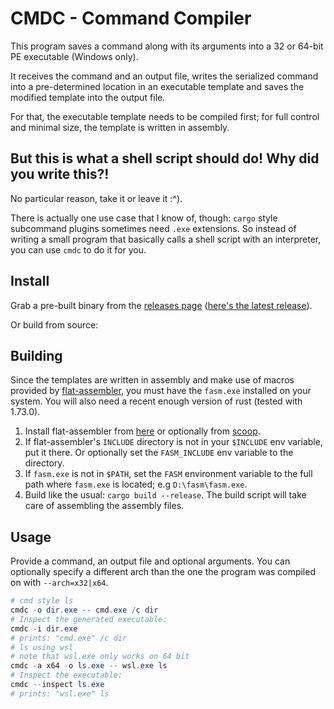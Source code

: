 # CMDC - Command Compiler
This program saves a command along with its arguments into a 32 or 64-bit PE executable (Windows only).

It receives the command and an output file, writes the serialized command into a pre-determined location in an executable template and saves the modified template into the output file.

For that, the executable template needs to be compiled first; for full control and minimal size, the template is written in assembly.

## But this is what a shell script should do! Why did you write this?!
No particular reason, take it or leave it :^).

There is actually one use case that I know of, though: `cargo` style subcommand plugins sometimes need `.exe` extensions.
So instead of writing a small program that basically calls a shell script with an interpreter, you can use `cmdc` to do it for you.

## Install
Grab a pre-built binary from the [releases page](https://github.com/insomnimus/cmdc/releases) ([here's the latest release](https://github.com/insomnimus/cmdc/releases/latest)).

Or build from source:

## Building
Since the templates are written in assembly and make use of macros provided by [flat-assembler](https://flatassembler.net), you must have the `fasm.exe` installed on your system.
You will also need a recent enough version of rust (tested with 1.73.0).

1. Install flat-assembler from [here](https://flatassembler.net) or optionally from [scoop](https://github.com/ScoopInstaller/scoop).
2. If flat-assembler's `INCLUDE` directory is not in your `$INCLUDE` env variable, put it there. Or optionally set the `FASM_INCLUDE` env variable to the directory.
3. If `fasm.exe` is not in `$PATH`, set the `FASM` environment variable to the full path where `fasm.exe` is located; e.g `D:\fasm\fasm.exe`.
4. Build like the usual: `cargo build --release`. The build script will take care of assembling the assembly files.

## Usage
Provide a command, an output file and optional arguments.
You can optionally specify a different arch than the one the program was compiled on with `--arch=x32|x64`.

```powershell
# cmd style ls
cmdc -o dir.exe -- cmd.exe /c dir
# Inspect the generated executable:
cmdc -i dir.exe
# prints: "cmd.exe" /c dir
# ls using wsl
# note that wsl.exe only works on 64 bit
cmdc -a x64 -o ls.exe -- wsl.exe ls
# Inspect the executable:
cmdc --inspect ls.exe
# prints: "wsl.exe" ls
```
